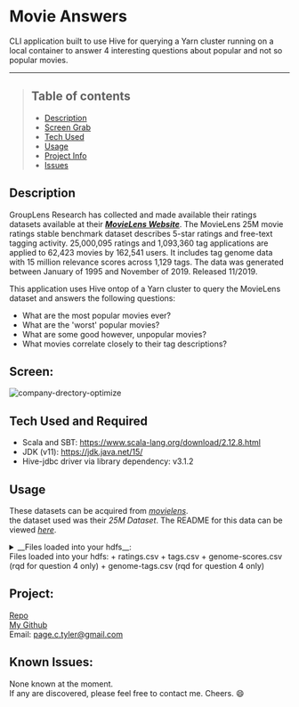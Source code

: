 # Movie Answers
CLI application built to use Hive for querying a Yarn cluster running on a local container to answer 4 interesting questions about popular and not so popular movies. 

- - - -

>## Table of contents
>* [Description](#description)
>* [Screen Grab](#screen)
>* [Tech Used](#tech)
>* [Usage](#usage)
>* [Project Info](#project)
>* [Issues](#known-issues)



## Description
GroupLens Research has collected and made available their ratings datasets available at their  ___[MovieLens Website](http://movielens.org)___.  The MovieLens 25M movie ratings stable benchmark dataset describes 5-star ratings and free-text tagging activity. 25,000,095 ratings and 1,093,360 tag applications are applied to 62,423 movies by 162,541 users. It includes tag genome data with 15 million relevance scores across 1,129 tags. The data was generated between January of 1995 and November of 2019.  Released 11/2019.

This application uses Hive ontop of a Yarn cluster to query the MovieLens dataset and answers the following questions:
* What are the most popular movies ever?
* What are the 'worst' popular movies?
* What are some good however, unpopular movies?
* What movies correlate closely to their tag descriptions?

## Screen:
![company-drectory-optimize](https://user-images.githubusercontent.com/48693333/104199439-716d1800-53f5-11eb-862e-0572026c7fba.png)

## Tech Used and Required
+ Scala and SBT: https://www.scala-lang.org/download/2.12.8.html            
+ JDK (v11): https://jdk.java.net/15/               
+ Hive-jdbc driver via library dependency: v3.1.2

## Usage
These datasets can be acquired from *[movielens](https://grouplens.org/datasets/movielens/)*.           
the dataset used was their *25M Dataset*. The README for this data can be viewed *[here](http://files.grouplens.org/datasets/movielens/ml-25m-README.html)*.          
<details>
        <summary>__Files loaded into your hdfs__:</summary>
        <p>-ratings.csv\ -tags.csv\ -genome-scores.csv (*rqd for question 4 only*)\ -genome-tags.csv (*rqd for question 4 only*)\ </p>
</details>      
Files loaded into your hdfs:
+ ratings.csv
+ tags.csv
+ genome-scores.csv (rqd for question 4 only)
+ genome-tags.csv (rqd for question 4 only)

## Project:
[Repo](https://github.com/revature-scalawags/Page-Project1)    
[My Github](https://github.com/drthisguy)    
Email: page.c.tyler@gmail.com       

## Known Issues:
None known at the moment.  
If any are discovered, please feel free to contact me.  Cheers. :smile:
